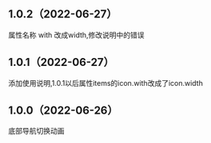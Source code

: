 ## 1.0.2（2022-06-27）
属性名称 with 改成width,修改说明中的错误
## 1.0.1（2022-06-27）
添加使用说明,1.0.1以后属性items的icon.with改成了icon.width
## 1.0.0（2022-06-26）
底部导航切换动画
